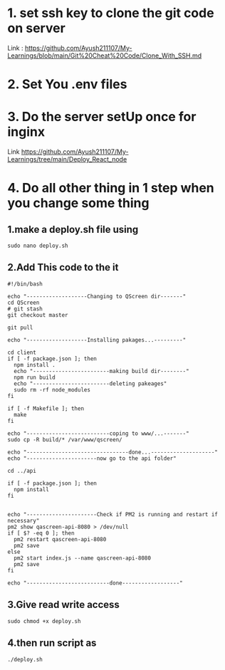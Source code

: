 # 1. set ssh key to clone the git code on server
 Link : <https://github.com/Ayush211107/My-Learnings/blob/main/Git%20Cheat%20Code/Clone_With_SSH.md>
 
# 2. Set You .env files

# 3. Do the server setUp once for inginx
Link <https://github.com/Ayush211107/My-Learnings/tree/main/Deploy_React_node>

# 4. Do all other thing in 1 step when you change some thing

## 1.make a deploy.sh file using
    sudo nano deploy.sh

## 2.Add This code to the it
    #!/bin/bash

    echo "-------------------Changing to QScreen dir-------"
    cd QScreen
    # git stash
    git checkout master

    git pull

    echo "-------------------Installing pakages...---------"

    cd client
    if [ -f package.json ]; then
      npm install .
      echo "------------------------making build dir--------"
      npm run build
      echo "------------------------deleting pakeages"
      sudo rm -rf node_modules
    fi

    if [ -f Makefile ]; then
      make
    fi

    echo "--------------------------coping to www/...-------"
    sudo cp -R build/* /var/www/qscreen/

    echo "--------------------------------done...--------------------"
    echo "----------------------now go to the api folder"

    cd ../api

    if [ -f package.json ]; then
      npm install
    fi
    
    
    echo "----------------------Check if PM2 is running and restart if necessary"
    pm2 show qascreen-api-8080 > /dev/null
    if [ $? -eq 0 ]; then
      pm2 restart qascreen-api-8080
      pm2 save
    else
      pm2 start index.js --name qascreen-api-8080
      pm2 save
    fi

    echo "--------------------------done------------------"
    
## 3.Give read write access
    sudo chmod +x deploy.sh
    
## 4.then run script as
    ./deploy.sh
